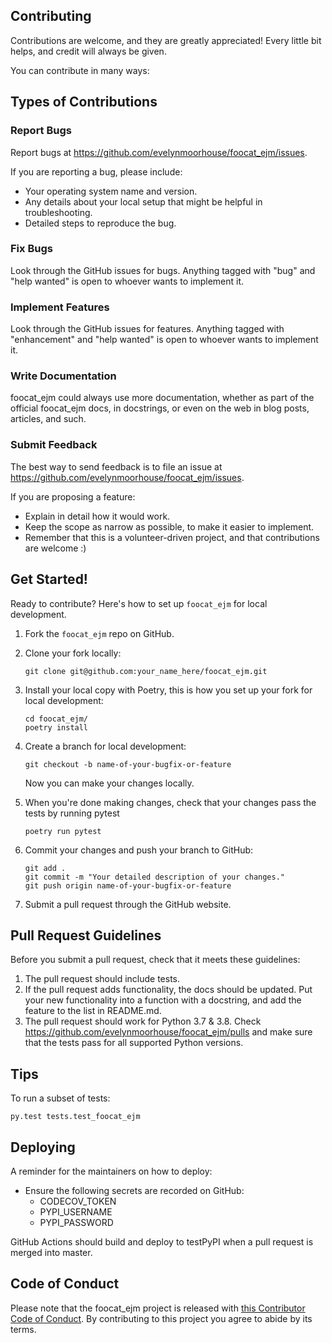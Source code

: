 
## Contributing

Contributions are welcome, and they are greatly appreciated! Every little bit
helps, and credit will always be given.

You can contribute in many ways:

## Types of Contributions


### Report Bugs

Report bugs at https://github.com/evelynmoorhouse/foocat_ejm/issues.

If you are reporting a bug, please include:

* Your operating system name and version.
* Any details about your local setup that might be helpful in troubleshooting.
* Detailed steps to reproduce the bug.

### Fix Bugs

Look through the GitHub issues for bugs. Anything tagged with "bug" and "help
wanted" is open to whoever wants to implement it.

### Implement Features

Look through the GitHub issues for features. Anything tagged with "enhancement"
and "help wanted" is open to whoever wants to implement it.

### Write Documentation

foocat_ejm could always use more documentation, whether as part of the
official foocat_ejm docs, in docstrings, or even on the web in blog posts,
articles, and such.

### Submit Feedback

The best way to send feedback is to file an issue at https://github.com/evelynmoorhouse/foocat_ejm/issues.

If you are proposing a feature:

* Explain in detail how it would work.
* Keep the scope as narrow as possible, to make it easier to implement.
* Remember that this is a volunteer-driven project, and that contributions
  are welcome :)

## Get Started!

Ready to contribute? Here's how to set up `foocat_ejm` for local development.

1. Fork the `foocat_ejm` repo on GitHub.

2. Clone your fork locally:

	```
	git clone git@github.com:your_name_here/foocat_ejm.git
	```

3. Install your local copy with Poetry, this is how you set up your fork for local development:

	```
	cd foocat_ejm/
	poetry install
	```

4. Create a branch for local development:

	```
	git checkout -b name-of-your-bugfix-or-feature
	```

   	Now you can make your changes locally.

5. When you're done making changes, check that your changes pass the tests by running pytest

	```
	poetry run pytest
	```

6. Commit your changes and push your branch to GitHub:

	```
	git add .
	git commit -m "Your detailed description of your changes."
	git push origin name-of-your-bugfix-or-feature
	```

7. Submit a pull request through the GitHub website.

## Pull Request Guidelines

Before you submit a pull request, check that it meets these guidelines:

1. The pull request should include tests.
2. If the pull request adds functionality, the docs should be updated. Put
   your new functionality into a function with a docstring, and add the
   feature to the list in README.md.
3. The pull request should work for Python 3.7 & 3.8. Check https://github.com/evelynmoorhouse/foocat_ejm/pulls and make sure that the tests pass for all supported Python versions.

## Tips

To run a subset of tests:

```
py.test tests.test_foocat_ejm
```

## Deploying

A reminder for the maintainers on how to deploy:

- Ensure the following secrets are recorded on GitHub:
	- CODECOV_TOKEN	
	- PYPI_USERNAME
 	- PYPI_PASSWORD	

 GitHub Actions should build and deploy to testPyPI when a pull request is merged into master.

## Code of Conduct

Please note that the foocat_ejm project is released with [this Contributor Code of Conduct](CONDUCT.md). By contributing to this project you agree to abide by its terms.
